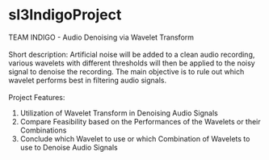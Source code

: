 # sl3IndigoProject
TEAM INDIGO - Audio Denoising via Wavelet Transform <br><br>
Short description: Artificial noise will be added to a clean audio recording, various wavelets with different thresholds will then be applied to the noisy signal to denoise the recording. The main objective is to rule out which wavelet performs best in filtering audio signals. <br><br>
Project Features:<br> 
1) Utilization of Wavelet Transform in Denoising Audio Signals<br>
2) Compare Feasibility based on the Performances of the Wavelets or their Combinations<br>
3) Conclude which Wavelet to use or which Combination of Wavelets to use to Denoise Audio Signals
